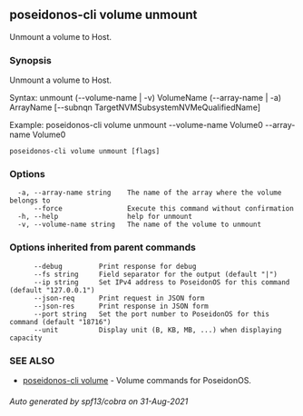 ## poseidonos-cli volume unmount

Unmount a volume to Host.

### Synopsis

Unmount a volume to Host.

Syntax:
	unmount (--volume-name | -v) VolumeName (--array-name | -a) ArrayName [--subnqn TargetNVMSubsystemNVMeQualifiedName]

Example: 
	poseidonos-cli volume unmount --volume-name Volume0 --array-name Volume0
	
         

```
poseidonos-cli volume unmount [flags]
```

### Options

```
  -a, --array-name string    The name of the array where the volume belongs to
      --force                Execute this command without confirmation
  -h, --help                 help for unmount
  -v, --volume-name string   The name of the volume to unmount
```

### Options inherited from parent commands

```
      --debug         Print response for debug
      --fs string     Field separator for the output (default "|")
      --ip string     Set IPv4 address to PoseidonOS for this command (default "127.0.0.1")
      --json-req      Print request in JSON form
      --json-res      Print response in JSON form
      --port string   Set the port number to PoseidonOS for this command (default "18716")
      --unit          Display unit (B, KB, MB, ...) when displaying capacity
```

### SEE ALSO

* [poseidonos-cli volume](poseidonos-cli_volume.md)	 - Volume commands for PoseidonOS.

###### Auto generated by spf13/cobra on 31-Aug-2021
